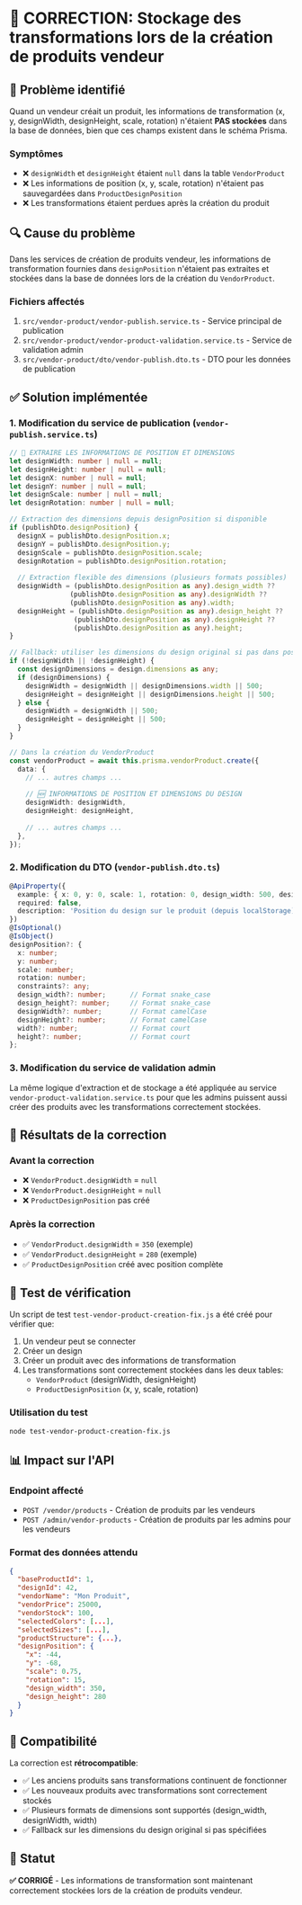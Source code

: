 # 🔧 CORRECTION: Stockage des transformations lors de la création de produits vendeur

## 🎯 Problème identifié

Quand un vendeur créait un produit, les informations de transformation (x, y, designWidth, designHeight, scale, rotation) n'étaient **PAS stockées** dans la base de données, bien que ces champs existent dans le schéma Prisma.

### Symptômes
- ❌ `designWidth` et `designHeight` étaient `null` dans la table `VendorProduct`
- ❌ Les informations de position (x, y, scale, rotation) n'étaient pas sauvegardées dans `ProductDesignPosition`
- ❌ Les transformations étaient perdues après la création du produit

## 🔍 Cause du problème

Dans les services de création de produits vendeur, les informations de transformation fournies dans `designPosition` n'étaient pas extraites et stockées dans la base de données lors de la création du `VendorProduct`.

### Fichiers affectés
1. `src/vendor-product/vendor-publish.service.ts` - Service principal de publication
2. `src/vendor-product/vendor-product-validation.service.ts` - Service de validation admin
3. `src/vendor-product/dto/vendor-publish.dto.ts` - DTO pour les données de publication

## ✅ Solution implémentée

### 1. Modification du service de publication (`vendor-publish.service.ts`)

```typescript
// 🎨 EXTRAIRE LES INFORMATIONS DE POSITION ET DIMENSIONS
let designWidth: number | null = null;
let designHeight: number | null = null;
let designX: number | null = null;
let designY: number | null = null;
let designScale: number | null = null;
let designRotation: number | null = null;

// Extraction des dimensions depuis designPosition si disponible
if (publishDto.designPosition) {
  designX = publishDto.designPosition.x;
  designY = publishDto.designPosition.y;
  designScale = publishDto.designPosition.scale;
  designRotation = publishDto.designPosition.rotation;
  
  // Extraction flexible des dimensions (plusieurs formats possibles)
  designWidth = (publishDto.designPosition as any).design_width ?? 
               (publishDto.designPosition as any).designWidth ?? 
               (publishDto.designPosition as any).width;
  designHeight = (publishDto.designPosition as any).design_height ?? 
                (publishDto.designPosition as any).designHeight ?? 
                (publishDto.designPosition as any).height;
}

// Fallback: utiliser les dimensions du design original si pas dans position
if (!designWidth || !designHeight) {
  const designDimensions = design.dimensions as any;
  if (designDimensions) {
    designWidth = designWidth || designDimensions.width || 500;
    designHeight = designHeight || designDimensions.height || 500;
  } else {
    designWidth = designWidth || 500;
    designHeight = designHeight || 500;
  }
}

// Dans la création du VendorProduct
const vendorProduct = await this.prisma.vendorProduct.create({
  data: {
    // ... autres champs ...
    
    // 🆕 INFORMATIONS DE POSITION ET DIMENSIONS DU DESIGN
    designWidth: designWidth,
    designHeight: designHeight,
    
    // ... autres champs ...
  },
});
```

### 2. Modification du DTO (`vendor-publish.dto.ts`)

```typescript
@ApiProperty({ 
  example: { x: 0, y: 0, scale: 1, rotation: 0, design_width: 500, design_height: 400 }, 
  required: false,
  description: 'Position du design sur le produit (depuis localStorage) avec dimensions' 
})
@IsOptional()
@IsObject()
designPosition?: {
  x: number;
  y: number;
  scale: number;
  rotation: number;
  constraints?: any;
  design_width?: number;      // Format snake_case
  design_height?: number;     // Format snake_case
  designWidth?: number;       // Format camelCase
  designHeight?: number;      // Format camelCase
  width?: number;             // Format court
  height?: number;            // Format court
};
```

### 3. Modification du service de validation admin

La même logique d'extraction et de stockage a été appliquée au service `vendor-product-validation.service.ts` pour que les admins puissent aussi créer des produits avec les transformations correctement stockées.

## 🎯 Résultats de la correction

### Avant la correction
- ❌ `VendorProduct.designWidth` = `null`
- ❌ `VendorProduct.designHeight` = `null`
- ❌ `ProductDesignPosition` pas créé

### Après la correction
- ✅ `VendorProduct.designWidth` = `350` (exemple)
- ✅ `VendorProduct.designHeight` = `280` (exemple)
- ✅ `ProductDesignPosition` créé avec position complète

## 🧪 Test de vérification

Un script de test `test-vendor-product-creation-fix.js` a été créé pour vérifier que:

1. Un vendeur peut se connecter
2. Créer un design
3. Créer un produit avec des informations de transformation
4. Les transformations sont correctement stockées dans les deux tables:
   - `VendorProduct` (designWidth, designHeight)
   - `ProductDesignPosition` (x, y, scale, rotation)

### Utilisation du test
```bash
node test-vendor-product-creation-fix.js
```

## 📊 Impact sur l'API

### Endpoint affecté
- `POST /vendor/products` - Création de produits par les vendeurs
- `POST /admin/vendor-products` - Création de produits par les admins pour les vendeurs

### Format des données attendu
```json
{
  "baseProductId": 1,
  "designId": 42,
  "vendorName": "Mon Produit",
  "vendorPrice": 25000,
  "vendorStock": 100,
  "selectedColors": [...],
  "selectedSizes": [...],
  "productStructure": {...},
  "designPosition": {
    "x": -44,
    "y": -68,
    "scale": 0.75,
    "rotation": 15,
    "design_width": 350,
    "design_height": 280
  }
}
```

## 🔄 Compatibilité

La correction est **rétrocompatible**:
- ✅ Les anciens produits sans transformations continuent de fonctionner
- ✅ Les nouveaux produits avec transformations sont correctement stockés
- ✅ Plusieurs formats de dimensions sont supportés (design_width, designWidth, width)
- ✅ Fallback sur les dimensions du design original si pas spécifiées

## 🎉 Statut

**✅ CORRIGÉ** - Les informations de transformation sont maintenant correctement stockées lors de la création de produits vendeur. 